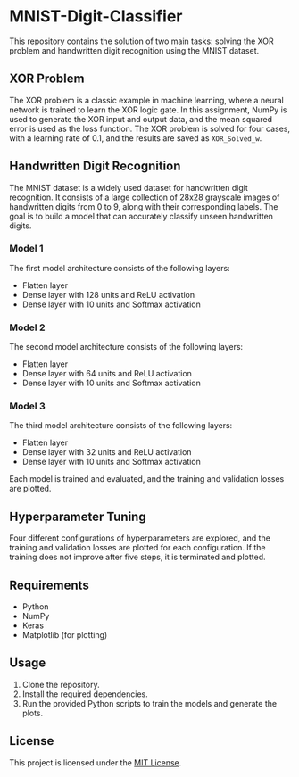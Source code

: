 # MNIST-Digit-Classifier
This repository contains the solution of  two main tasks: solving the XOR problem and handwritten digit recognition using the MNIST dataset.

## XOR Problem

The XOR problem is a classic example in machine learning, where a neural network is trained to learn the XOR logic gate. In this assignment, NumPy is used to generate the XOR input and output data, and the mean squared error is used as the loss function. The XOR problem is solved for four cases, with a learning rate of 0.1, and the results are saved as `XOR_Solved_w`.

## Handwritten Digit Recognition

The MNIST dataset is a widely used dataset for handwritten digit recognition. It consists of a large collection of 28x28 grayscale images of handwritten digits from 0 to 9, along with their corresponding labels. The goal is to build a model that can accurately classify unseen handwritten digits.

### Model 1

The first model architecture consists of the following layers:

- Flatten layer
- Dense layer with 128 units and ReLU activation
- Dense layer with 10 units and Softmax activation

### Model 2

The second model architecture consists of the following layers:

- Flatten layer
- Dense layer with 64 units and ReLU activation
- Dense layer with 10 units and Softmax activation

### Model 3

The third model architecture consists of the following layers:

- Flatten layer
- Dense layer with 32 units and ReLU activation
- Dense layer with 10 units and Softmax activation

Each model is trained and evaluated, and the training and validation losses are plotted.

## Hyperparameter Tuning

Four different configurations of hyperparameters are explored, and the training and validation losses are plotted for each configuration. If the training does not improve after five steps, it is terminated and plotted.

## Requirements

- Python
- NumPy
- Keras
- Matplotlib (for plotting)

## Usage

1. Clone the repository.
2. Install the required dependencies.
3. Run the provided Python scripts to train the models and generate the plots.

## License

This project is licensed under the [MIT License](LICENSE).
